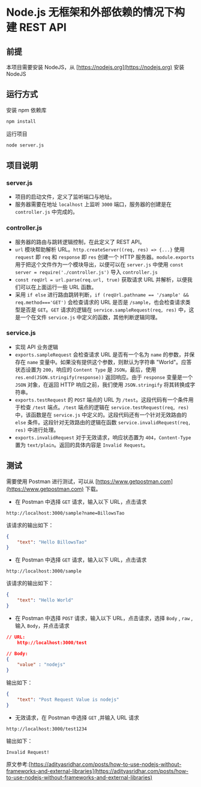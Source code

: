 # Node.js 无框架和外部依赖的情况下构建 REST API

## 前提

本项目需要安装 NodeJS，从 [https://nodejs.org](https://nodejs.org) 安装 NodeJS

## 运行方式

安装 npm 依赖库

```bash
npm install
```

运行项目

```bash
node server.js
```

## 项目说明

### server.js

- 项目的启动文件，定义了监听端口与地址。
- 服务器需要在地址 `localhost` 上监听 `3000` 端口，服务器的创建是在 `controller.js` 中完成的。

### controller.js

- 服务器的路由与跳转逻辑控制，在此定义了 REST API。
- `url` 模块帮助解析 URL。`http.createServer((req, res) => {...}` 使用 `request` 即 `req` 和 `response` 即 `res` 创建一个 HTTP 服务器。`module.exports` 用于把这个文件作为一个模块导出，以便可以在  `server.js` 中使用 `const server = require('./controller.js')` 导入  `controller.js`
- `const reqUrl = url.parse(req.url, true)`  获取请求 URL 并解析，以便我们可以在上面运行一些 URL 函数。
- 采用 `if else` 进行路由跳转判断，`if (reqUrl.pathname == '/sample' && req.method==='GET')` 会检查请求的 URL 是否是 `/sample`，也会检查请求类型是否是 `GET`。`GET` 请求的逻辑在 `service.sampleRequest(req, res)` 中，这是一个在文件 `service.js` 中定义的函数，其他判断逻辑同理。

### service.js

- 实现 API 业务逻辑
- `exports.sampleRequest` 会检查请求 URL 是否有一个名为 `name` 的参数，并保存在 `name` 变量中。如果没有提供这个参数，则默认为字符串 "World"。应答状态设置为 `200`，响应的 `Content Type` 是 `JSON`，最后，使用 `res.end(JSON.stringify(response))` 返回响应。由于 `response` 变量是一个 `JSON` 对象，在返回 HTTP 响应之前，我们使用 `JSON.stringify` 将其转换成字符串。
- `exports.testRequest` 的 `POST` 端点的 URL 为 `/test`。这段代码有一个条件用于检查 `/test` 端点。`/test` 端点的逻辑在 `service.testRequest(req, res)` 中，该函数是在 `service.js` 中定义的。这段代码还有一个针对无效路由的 `else` 条件。这段针对无效路由的逻辑在函数 `service.invalidRequest(req, res)` 中进行处理。
- `exports.invalidRequest` 对于无效请求，响应状态置为 `404`，`Content-Type` 置为 `text/plain`。返回的具体内容是 `Invalid Request`。

## 测试

需要使用 Postman 进行测试，可以从 [https://www.getpostman.com](https://www.getpostman.com) 下载。

- 在 Postman 中选择 `GET` 请求，输入以下 URL，点击请求

```text
http://localhost:3000/sample?name=BillowsTao
```

该请求的输出如下：

```json
{
    "text": "Hello BillowsTao"
}
```

- 在 Postman 中选择 `GET` 请求，输入以下 URL，点击请求

```text
http://localhost:3000/sample
```

该请求的输出如下：

```json
{
    "text": "Hello World"
}
```

- 在 Postman 中选择 `POST` 请求，输入以下 URL，点击请求，选择 `Body` , `raw` ,输入 `Body`，并点击请求

```json
// URL:
    http://localhost:3000/test

// Body:
{
    "value" : "nodejs"
}
```

输出如下：

```json
{
    "text": "Post Request Value is nodejs"
}
```

- 无效请求，在 Postman 中选择 `GET` ,并输入 URL 请求

```text
http://localhost:3000/test1234
```

输出如下：

```text
Invalid Request!
```

原文参考:[https://adityasridhar.com/posts/how-to-use-nodejs-without-frameworks-and-external-libraries](https://adityasridhar.com/posts/how-to-use-nodejs-without-frameworks-and-external-libraries)